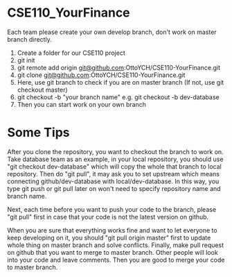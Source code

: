 # CSE110_YourFinance
Each team please create your own develop branch, don't work on master branch directly.

1. Create a folder for our CSE110 project
2. git init
3. git remote add origin git@github.com:OttoYCH/CSE110-YourFinance.git
4. git clone git@github.com:OttoYCH/CSE110-YourFinance.git
5. Here, use git branch to check if you are on master branch (If not, use git checkout master)
6. git checkout -b "your branch name" e.g. git checkout -b dev-database
7. Then you can start work on your own branch

# Some Tips
After you clone the repository, you want to checkout the branch to work on. Take database team as an example, in your local repository, you should use "git checkout dev-database" which will copy the whole that branch to local repository. Then do "git pull", it may ask you to set upstream which means connecting github/dev-database with local/dev-database. In this way, you type git push or git pull later on won't need to specify repository name and branch name.

Next, each time before you want to push your code to the branch, please "git pull" first in case that your code is not the latest version on github.

When you are sure that everything works fine and want to let everyone to keep developing on it, you should "git pull origin master" first to update whole thing on master branch and solve conflicts. Finally, make pull request on github that you want to merge to master branch. Other people will look into your code and leave comments. Then you are good to merge your code to master branch.
